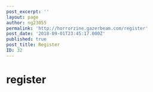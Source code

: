 ```yaml
---
post_excerpt: ''
layout: page
author: ng23055
permalink: 'http://horrorzine.gazerbeam.com/register'
post_date: '2018-09-01T23:45:17.000Z'
published: true
post_title: Register
ID: 32
---
```


# register



